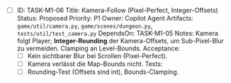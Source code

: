 - [ ] ID: TASK-M1-06
  Title: Kamera-Follow (Pixel-Perfect, Integer-Offsets)
  Status: Proposed
  Priority: P1
  Owner: Copilot Agent
  Artifacts: `game/util/camera.py`, `game/scenes/dungeon.py`, `tests/util/test_camera.py`
  DependsOn: TASK-M1-05
  Notes:
  Kamera folgt Player; **Integer-Rounding** der Kamera-Offsets, um Sub-Pixel-Blur zu vermeiden. Clamping an Level-Bounds.
  Acceptance:
  - [ ] Kein sichtbarer Blur bei Scrollen (Pixel-Perfect).
  - [ ] Kamera verlässt die Map-Bounds nicht.
  Tests:
  - [ ] Rounding-Test (Offsets sind int), Bounds-Clamping.
